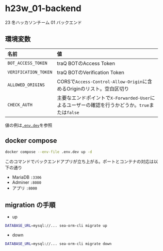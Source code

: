 # h23w_01-backend

23 冬ハッカソンチーム 01 バックエンド

## 環境変数

名前 | 値
:-- | :--
`BOT_ACCESS_TOKEN` | traQ BOTのAccess Token
`VERIFICATION_TOKEN` | traQ BOTのVerification Token
`ALLOWED_ORIGINS` | CORSで`Access-Control-Allow-Origin`に含めるOriginのリスト。空白区切り
`CHECK_AUTH` | 主要なエンドポイントで`X-Forwarded-User`によるユーザーの確認を行うかどうか。`true`または`false`

値の例は[`.env.dev`](./.env.dev)を参照

## docker compose

```sh
docker compose --env-file .env.dev up -d
```

このコマンドでバックエンドアプリが立ち上がる。ポートとコンテナの対応は以下の通り

- MariaDB `:3306`
- Adminer `:8080`
- アプリ `:8000`

## migration の手順

- up

```sh
DATABASE_URL=mysql://... sea-orm-cli migrate up
```

- down

```sh
DATABASE_URL=mysql://... sea-orm-cli migrate down
```
